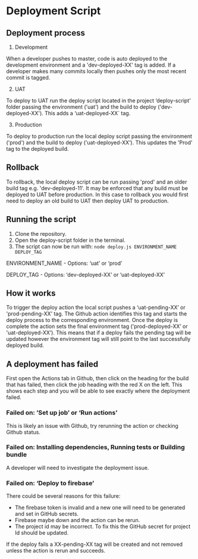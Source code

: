 # Deployment Script

## Deployment process

1. Development

When a developer pushes to master, code is auto deployed to the development environment and a 'dev-deployed-XX' tag is added. If a developer makes many commits locally then pushes only the most recent commit is tagged.

2. UAT

To deploy to UAT run the deploy script located in the project ‘deploy-script’ folder passing the environment ('uat') and the build to deploy ('dev-deployed-XX'). This adds a ‘uat-deployed-XX` tag.

3. Production

To deploy to production run the local deploy script passing the environment ('prod') and the build to deploy ('uat-deployed-XX’). This updates the 'Prod' tag to the deployed build.

## Rollback

To rollback, the local deploy script can be run passing 'prod' and an older build tag e.g. 'dev-deployed-11'. It may be enforced that any build must be deployed to UAT before production. In this case to rollback you would first need to deploy an old build to UAT then deploy UAT to production.

## Running the script

1. Clone the repository.
2. Open the deploy-script folder in the terminal.
3. The script can now be run with: `node deploy.js ENVIRONMENT_NAME DEPLOY_TAG`

ENVIRONMENT_NAME - Options: ‘uat’ or ‘prod’

DEPLOY_TAG - Options: ‘dev-deployed-XX’ or ‘uat-deployed-XX’

## How it works

To trigger the deploy action the local script pushes a ‘uat-pending-XX’ or 'prod-pending-XX’ tag. The Github action identifies this tag and starts the deploy process to the corresponding environment. Once the deploy is complete the action sets the final environment tag ('prod-deployed-XX’ or 'uat-deployed-XX’). This means that if a deploy fails the pending tag will be updated however the environment tag will still point to the last successfully deployed build.

## A deployment has failed

First open the Actions tab in Github, then click on the heading for the build that has failed, then click the job heading with the red X on the left. This shows each step and you will be able to see exactly where the deployment failed.

### Failed on: ’Set up job’ or ‘Run actions’

This is likely an issue with Github, try rerunning the action or checking Github status.

### Failed on: Installing dependencies, Running tests or Building bundle

A developer will need to investigate the deployment issue.

### Failed on: ‘Deploy to firebase’

There could be several reasons for this failure:

- The firebase token is invalid and a new one will need to be generated and set in GitHub secrets.
- Firebase maybe down and the action can be rerun.
- The project id may be incorrect. To fix this the GitHub secret for project Id should be updated.

If the deploy fails a XX-pending-XX tag will be created and not removed unless the action is rerun and succeeds.

